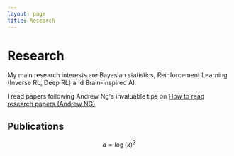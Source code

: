 ```yaml
---
layout: page
title: Research
---
```


# Research
My main research interests are Bayesian statistics, Reinforcement Learning (Inverse RL, Deep RL) and Brain-inspired AI.

I read papers following Andrew Ng's invaluable tips on <a href="https://youtu.be/733m6qBH-jI">How to read research papers (Andrew NG)</a>

## Publications

$$ a = \log(x)^3 $$



